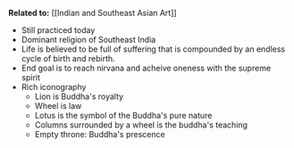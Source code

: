 **Related to:** [[Indian and Southeast Asian Art]]

- Still practiced today
- Dominant religion of Southeast India
- Life is believed to be full of suffering that is compounded by an endless cycle of birth and rebirth.
- End goal is to reach nirvana and acheive oneness with the supreme spirit
- Rich iconography
	- Lion is Buddha's royalty
	- Wheel is law
	- Lotus is the symbol of the Buddha's pure nature
	- Columns surrounded by a wheel is the buddha's teaching
	- Empty throne: Buddha's prescence